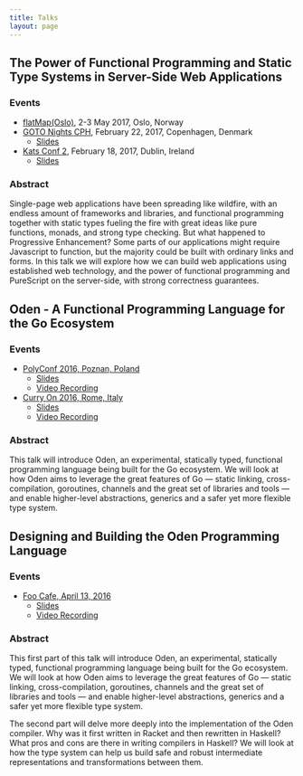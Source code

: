 ```yaml
---
title: Talks
layout: page
---
```


## The Power of Functional Programming and Static Type Systems in Server-Side Web Applications

### Events

* [flatMap(Oslo)](http://2017.flatmap.no/talks/wickstrom/), 2-3 May 2017, Oslo, Norway
* [GOTO Nights CPH](https://www.meetup.com/GOTO-Nights-CPH/), February 22, 2017, Copenhagen, Denmark
 	- [Slides](https://wickstrom.tech/talks/kats-conf-2017-02-18.pdf)
* [Kats Conf 2](http://www.katsconf.com/), February 18, 2017, Dublin, Ireland
	- [Slides](https://wickstrom.tech/talks/kats-conf-2017-02-18.pdf)

### Abstract

Single-page web applications have been spreading like wildfire, with an endless
amount of frameworks and libraries, and functional programming together with
static types fueling the fire with great ideas like pure functions, monads, and
strong type checking. But what happened to Progressive Enhancement? Some parts
of our applications might require Javascript to function, but the majority
could be built with ordinary links and forms.  In this talk we will explore how
we can build web applications using established web technology, and the power
of functional programming and PureScript on the server-side, with strong
correctness guarantees.

## Oden - A Functional Programming Language for the Go Ecosystem

### Events

* [PolyConf 2016, Poznan, Poland](https://16.polyconf.com/)
	- [Slides](https://speakerdeck.com/owickstrom/oden-a-functional-programming-language-for-the-go-ecosystem-polyconf-2016)
	- [Video Recording](https://www.youtube.com/watch?v=qRm_58RA9ns)
* [Curry On 2016, Rome, Italy](http://curry-on.org/2016/)
	- [Slides](https://speakerdeck.com/owickstrom/oden-a-functional-programming-language-for-the-go-ecosystem-curry-on-2016)
	- [Video Recording](https://www.youtube.com/watch?v=t_bR2UBEmp0&t=1s)

### Abstract

This talk will introduce Oden, an experimental, statically typed, functional
programming language being built for the Go ecosystem. We will look at how Oden
aims to leverage the great features of Go — static linking, cross-compilation,
goroutines, channels and the great set of libraries and tools — and enable
higher-level abstractions, generics and a safer yet more flexible type system.

## Designing and Building the Oden Programming Language

### Events

* [Foo Cafe, April 13, 2016](http://www.foocafe.org/malmoe/events/1115-designing-and-building-the-oden-programming-language)
	- [Slides](https://speakerdeck.com/owickstrom/designing-and-building-the-oden-programming-language)
	- [Video Recording](https://www.youtube.com/watch?v=XEaWpHqgpsI)

### Abstract

This first part of this talk will introduce Oden, an experimental, statically
typed, functional programming language being built for the Go ecosystem. We
will look at how Oden aims to leverage the great features of Go — static
linking, cross-compilation, goroutines, channels and the great set of libraries
and tools — and enable higher-level abstractions, generics and a safer yet more
flexible type system.

The second part will delve more deeply into the implementation of the Oden
compiler. Why was it first written in Racket and then rewritten in Haskell?
What pros and cons are there in writing compilers in Haskell? We will look at
how the type system can help us build safe and robust intermediate
representations and transformations between them.
